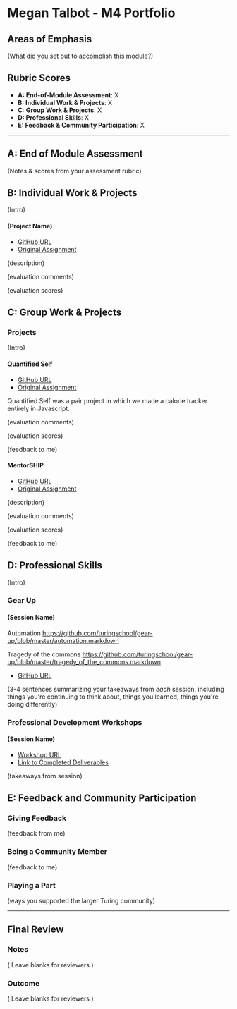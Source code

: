 # Megan Talbot - M4 Portfolio

## Areas of Emphasis

(What did you set out to accomplish this module?)

## Rubric Scores

* **A: End-of-Module Assessment**: X
* **B: Individual Work & Projects**: X
* **C: Group Work & Projects**: X
* **D: Professional Skills**: X
* **E: Feedback & Community Participation**: X

-----------------------

## A: End of Module Assessment

(Notes & scores from your assessment rubric)


## B: Individual Work & Projects

(Intro)

#### (Project Name)

* [GitHub URL]()
* [Original Assignment]()

(description)

(evaluation comments)

(evaluation scores)

## C: Group Work & Projects

### Projects

(Intro)


#### Quantified Self

* [GitHub URL](https://github.com/mscherer11/quantified-self)
* [Original Assignment](http://backend.turing.io/module4/projects/quantified-self)

Quantified Self was a pair project in which we made a calorie tracker entirely in Javascript. 

(evaluation comments)

(evaluation scores)

(feedback to me)

#### MentorSHIP

* [GitHub URL]()
* [Original Assignment]()

(description)

(evaluation comments)

(evaluation scores)

(feedback to me)


## D: Professional Skills
(Intro)

### Gear Up
#### (Session Name)

Automation 
https://github.com/turingschool/gear-up/blob/master/automation.markdown

Tragedy of the commons
https://github.com/turingschool/gear-up/blob/master/tragedy_of_the_commons.markdown 

* [GitHub URL]()

(3-4 sentences summarizing your takeaways from _each_ session, including things you're continuing to think about, things you learned, things you're doing differently)


### Professional Development Workshops
#### (Session Name)

* [Workshop URL]()
* [Link to Completed Deliverables]()

(takeaways from session)

## E: Feedback and Community Participation

### Giving Feedback

(feedback from me)

### Being a Community Member

(feedback to me)

### Playing a Part

(ways you supported the larger Turing community)

------------------

## Final Review

### Notes

( Leave blanks for reviewers )

### Outcome

( Leave blanks for reviewers )
